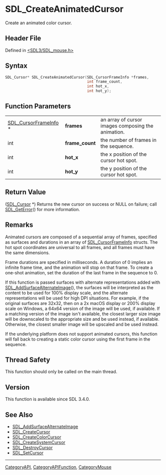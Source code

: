 # SDL_CreateAnimatedCursor

Create an animated color cursor.

## Header File

Defined in [<SDL3/SDL_mouse.h>](https://github.com/libsdl-org/SDL/blob/main/include/SDL3/SDL_mouse.h)

## Syntax

```c
SDL_Cursor* SDL_CreateAnimatedCursor(SDL_CursorFrameInfo *frames,
                                     int frame_count,
                                     int hot_x,
                                     int hot_y);
```

## Function Parameters

|                                              |                 |                                                    |
| -------------------------------------------- | --------------- | -------------------------------------------------- |
| [SDL_CursorFrameInfo](SDL_CursorFrameInfo) * | **frames**      | an array of cursor images composing the animation. |
| int                                          | **frame_count** | the number of frames in the sequence.              |
| int                                          | **hot_x**       | the x position of the cursor hot spot.             |
| int                                          | **hot_y**       | the y position of the cursor hot spot.             |

## Return Value

([SDL_Cursor](SDL_Cursor) *) Returns the new cursor on success or NULL on
failure; call [SDL_GetError](SDL_GetError)() for more information.

## Remarks

Animated cursors are composed of a sequential array of frames, specified as
surfaces and durations in an array of
[SDL_CursorFrameInfo](SDL_CursorFrameInfo) structs. The hot spot
coordinates are universal to all frames, and all frames must have the same
dimensions.

Frame durations are specified in milliseconds. A duration of 0 implies an
infinite frame time, and the animation will stop on that frame. To create a
one-shot animation, set the duration of the last frame in the sequence to
0.

If this function is passed surfaces with alternate representations added
with [SDL_AddSurfaceAlternateImage](SDL_AddSurfaceAlternateImage)(), the
surfaces will be interpreted as the content to be used for 100% display
scale, and the alternate representations will be used for high DPI
situations. For example, if the original surfaces are 32x32, then on a 2x
macOS display or 200% display scale on Windows, a 64x64 version of the
image will be used, if available. If a matching version of the image isn't
available, the closest larger size image will be downscaled to the
appropriate size and be used instead, if available. Otherwise, the closest
smaller image will be upscaled and be used instead.

If the underlying platform does not support animated cursors, this function
will fall back to creating a static color cursor using the first frame in
the sequence.

## Thread Safety

This function should only be called on the main thread.

## Version

This function is available since SDL 3.4.0.

## See Also

- [SDL_AddSurfaceAlternateImage](SDL_AddSurfaceAlternateImage)
- [SDL_CreateCursor](SDL_CreateCursor)
- [SDL_CreateColorCursor](SDL_CreateColorCursor)
- [SDL_CreateSystemCursor](SDL_CreateSystemCursor)
- [SDL_DestroyCursor](SDL_DestroyCursor)
- [SDL_SetCursor](SDL_SetCursor)

----
[CategoryAPI](CategoryAPI), [CategoryAPIFunction](CategoryAPIFunction), [CategoryMouse](CategoryMouse)

